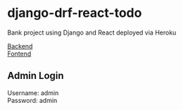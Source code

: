 # django-drf-react-todo

Bank project using Django and React deployed via Heroku

[Backend](https://bank-backend-deidra.herokuapp.com/)
<br>
[Fontend](https://axios-frontend.herokuapp.com/)

## Admin Login

Username: admin
<br>
Password: admin
